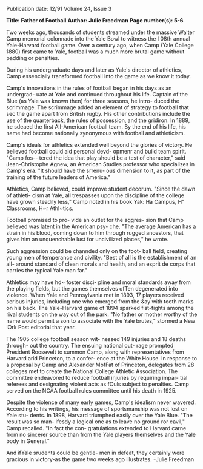 Publication date: 12/91
Volume 24, Issue 3

**Title: Father of Football**
**Author: Julie Freedman**
**Page number(s): 5-6**

Two weeks ago, thousands of students 
streamed under the massive Walter Camp 
memorial colonnade into the Yale Bowl to 
witness the I 08th annual Yale-Harvard 
football game. Over a century ago, when 
Camp (Yale College 1880) first came to 
Yale, football was a much more brutal 
game without padding or penalties. 

During his undergraduate days and later as 
Yale's director of athletics, Camp essencially 
transformed football into the game as we 
know it today. 

Camp's innovations in the rules of 
football began in his days as an undergrad-
uate at Yale and continued throughout his 
life. Captain of the Blue (as Yale was 
known then) for three seasons, he intro-
duced the scrimmage. The scrimmage 
added an element of strategy to football 
that sec the game apart from British rugby. 
His other contributions include the use of 
the quarterback, the rules of possession, 
and the gridiron. In 1889, he sdeaed the 
first All-American football team. By the 
end of his life, his name had become 
nationally synonymous with football and 
athleticism. 

Camp's ideals for athletics extended 
well beyond the glories of victory. He 
believed football could aid personal devd-
opmenr and build team spirit. "Camp fos--
tered the idea that play should be a test of 
character," said Jean-Christophe Agnew, an 
American Studies professor who specializes 
in Camp's era. "It should have the srrenu-
ous dimension to it, as part of the training 
of the future leaders of America." 

Athletics, Camp believed, could 
improve student decorum. 
"Since the dawn of athleti-
cism at Yale, all trespasses 
upon the discipline of the 
college have grown steadily 
less," Camp noted in his 
book Yak: Ha Campus, H" 
Classrooms, H~r Athl~tics. 

Football promised to pro-
vide an outlet for the aggres-
sion that Camp believed was 
latent in the American psy-
che. "The average American 
has a strain in his blood, 
coming down to him 
through rugged ancestors, 
that 
gives 
him 
an 
unquenchable lust for 
uncivilized places," he wrote. 

Such aggression could be 
channded only on the foot-
ball field, creating young 
men of temperance and 
civility. "Best of all is the 
establishment of an all-
around standard of clean 
morals and health, and an esprit de corps 
that carries the typical Yale man far." 

Athletics may have hd~ foster disci-
pline and moral standards away from the 
playing fields, but the games themselves 
ofTen degenerated into violence. When 
Yale and Pennsylvania met in 1893, 17 
players received serious injuries, including 
one who emerged from the &ay with tooth 
marks on his back. The Yale-Harvard 
game of 1894 sparked fist-fights among 
the rival students on the way out of the 
park. "No father or mother worthy of the 
name would permit a son to associate with 
the Yale brutes," stormed a New iOrk Post 
editorial that year. 

The 1905 college football season wit-
nessed 149 injuries and 18 deaths through-
out the country. The ensuing national out-
rage prompted President Roosevelt to 
summon Camp, along with representatives 
from Harvard arid Princeton, to a confer-
ence at the White House. In response to a 
proposal by Camp and Alexander MofFat 
of Princeton, delegates from 28 colleges 
met to create the National College Athletic 
Association. The committee endeavored to 
reduce football injuries by requiring impar-
tial referees and designating violent acts as 
fOuls subject to penalties. Camp served on 
the NCAA football rules committee until 
his death in 1925. 

Despite the violence of many early 
games, Camp's idealism never wavered. 
According to his writings, his message of 
sportsmanship was not lost on Yale stu-
dents. In 1898, Harvard triumphed easily 
over the Yale Blue. "The result was so man-
ifesdy a logical one as to leave no ground 
ror cavil," Camp recalled. "In fact the con-
gratulations extended to Harvard carne 
from no sincerer source than from the Yale 
players themselves and the Yale body in 
General." 

And ifYale srudents could be gentle-
men in defeat, they certainly were gracious 
in victory-as the game two weeks ago 
illustrates. 
-Julie Freedman